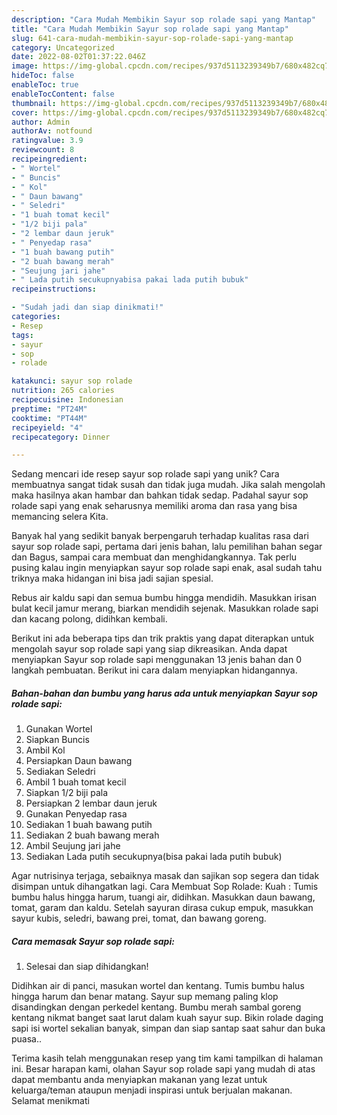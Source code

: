 ```yaml
---
description: "Cara Mudah Membikin Sayur sop rolade sapi yang Mantap"
title: "Cara Mudah Membikin Sayur sop rolade sapi yang Mantap"
slug: 641-cara-mudah-membikin-sayur-sop-rolade-sapi-yang-mantap
category: Uncategorized
date: 2022-08-02T01:37:22.046Z
image: https://img-global.cpcdn.com/recipes/937d5113239349b7/680x482cq70/sayur-sop-rolade-sapi-foto-resep-utama.jpg
hideToc: false
enableToc: true
enableTocContent: false
thumbnail: https://img-global.cpcdn.com/recipes/937d5113239349b7/680x482cq70/sayur-sop-rolade-sapi-foto-resep-utama.jpg
cover: https://img-global.cpcdn.com/recipes/937d5113239349b7/680x482cq70/sayur-sop-rolade-sapi-foto-resep-utama.jpg
author: Admin
authorAv: notfound
ratingvalue: 3.9
reviewcount: 8
recipeingredient:
- " Wortel"
- " Buncis"
- " Kol"
- " Daun bawang"
- " Seledri"
- "1 buah tomat kecil"
- "1/2 biji pala"
- "2 lembar daun jeruk"
- " Penyedap rasa"
- "1 buah bawang putih"
- "2 buah bawang merah"
- "Seujung jari jahe"
- " Lada putih secukupnyabisa pakai lada putih bubuk"
recipeinstructions:

- "Sudah jadi dan siap dinikmati!"
categories:
- Resep
tags:
- sayur
- sop
- rolade

katakunci: sayur sop rolade 
nutrition: 265 calories
recipecuisine: Indonesian
preptime: "PT24M"
cooktime: "PT44M"
recipeyield: "4"
recipecategory: Dinner

---
```





Sedang mencari ide resep sayur sop rolade sapi yang unik? Cara membuatnya sangat tidak susah dan tidak juga mudah. Jika salah mengolah maka hasilnya akan hambar dan bahkan tidak sedap. Padahal sayur sop rolade sapi yang enak seharusnya memiliki aroma dan rasa yang bisa memancing selera Kita.





Banyak hal yang sedikit banyak berpengaruh terhadap kualitas rasa dari sayur sop rolade sapi, pertama dari jenis bahan, lalu pemilihan bahan segar dan Bagus, sampai cara membuat dan menghidangkannya. Tak perlu pusing kalau ingin menyiapkan sayur sop rolade sapi enak,      asal sudah tahu triknya maka hidangan ini bisa jadi sajian spesial.














Rebus air kaldu sapi dan semua bumbu hingga mendidih. Masukkan irisan bulat kecil jamur merang, biarkan mendidih sejenak. Masukkan rolade sapi dan kacang polong, didihkan kembali.






Berikut ini ada beberapa tips dan trik praktis yang dapat diterapkan untuk mengolah sayur sop rolade sapi yang siap dikreasikan. Anda dapat menyiapkan Sayur sop rolade sapi menggunakan 13 jenis bahan dan 0 langkah pembuatan. Berikut ini cara dalam menyiapkan hidangannya.

<!--inarticleads1-->

##### Bahan-bahan dan bumbu yang harus ada untuk menyiapkan Sayur sop rolade sapi:

1. Gunakan  Wortel
1. Siapkan  Buncis
1. Ambil  Kol
1. Persiapkan  Daun bawang
1. Sediakan  Seledri
1. Ambil 1 buah tomat kecil
1. Siapkan 1/2 biji pala
1. Persiapkan 2 lembar daun jeruk
1. Gunakan  Penyedap rasa
1. Sediakan 1 buah bawang putih
1. Sediakan 2 buah bawang merah
1. Ambil Seujung jari jahe
1. Sediakan  Lada putih secukupnya(bisa pakai lada putih bubuk)


Agar nutrisinya terjaga, sebaiknya masak dan sajikan sop segera dan tidak disimpan untuk dihangatkan lagi. Cara Membuat Sop Rolade: Kuah : Tumis bumbu halus hingga harum, tuangi air, didihkan. Masukkan daun bawang, tomat, garam dan kaldu. Setelah sayuran dirasa cukup empuk, masukkan sayur kubis, seledri, bawang prei, tomat, dan bawang goreng. 

<!--inarticleads2-->

##### Cara memasak Sayur sop rolade sapi:


1. Selesai dan siap dihidangkan!

Didihkan air di panci, masukan wortel dan kentang. Tumis bumbu halus hingga harum dan benar matang. Sayur sup memang paling klop disandingkan dengan perkedel kentang. Bumbu merah sambal goreng kentang nikmat banget saat larut dalam kuah sayur sup. Bikin rolade daging sapi isi wortel sekalian banyak, simpan dan siap santap saat sahur dan buka puasa.. 

Terima kasih telah menggunakan resep yang tim kami tampilkan di halaman ini. Besar harapan kami, olahan Sayur sop rolade sapi yang mudah di atas dapat membantu anda menyiapkan makanan yang lezat untuk keluarga/teman ataupun menjadi inspirasi untuk berjualan makanan. Selamat menikmati
